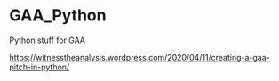 # GAA_Python
Python stuff for GAA


https://witnesstheanalysis.wordpress.com/2020/04/11/creating-a-gaa-pitch-in-python/


